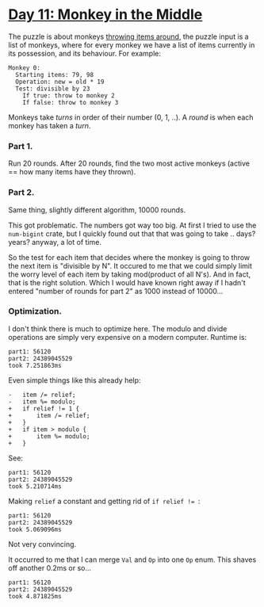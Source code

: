# [Day 11: Monkey in the Middle](https://adventofcode.com/2022/day/11)

The puzzle is about monkeys [throwing items around](https://en.wikipedia.org/wiki/Keep_away),
the puzzle input is a list of monkeys, where for every monkey we have a list of
items currently in its possession, and its behaviour. For example:

```
Monkey 0:
  Starting items: 79, 98
  Operation: new = old * 19
  Test: divisible by 23
    If true: throw to monkey 2
    If false: throw to monkey 3
```

Monkeys take _turns_ in order of their number (0, 1, ..). A _round_ is when each monkey
has taken a _turn_.

### Part 1.

Run 20 rounds. After 20 rounds, find the two most active monkeys (active ==
how many items have they thrown).

### Part 2.

Same thing, slightly different algorithm, 10000 rounds.

This got problematic. The numbers got way too big. At first I tried to use the
`num-bigint` crate, but I quickly found out that that was going to take ..
days? years? anyway, a lot of time.

So the test for each item that decides where the monkey is going to
throw the next item is "divisible by N". It occured to me that we could
simply limit the worry level of each item by taking mod(product of all N's).
And in fact, that is the right solution. Which I would have known right
away if I hadn't entered "number of rounds for part 2" as 1000 instead of 10000...

### Optimization.

I don't think there is much to optimize here. The modulo and divide operations
are simply very expensive on  a modern computer. Runtime is:

```
part1: 56120
part2: 24389045529
took 7.251863ms
```

Even simple things like this already help:

```
-   item /= relief;
-   item %= modulo;
+   if relief != 1 {
+       item /= relief;
+   }
+   if item > modulo {
+       item %= modulo;
+   }
```

See:

```
part1: 56120
part2: 24389045529
took 5.210714ms
```

Making `relief` a constant and getting rid of `if relief != `:

```
part1: 56120
part2: 24389045529
took 5.069096ms
```

Not very convincing.

It occurred to me that I can merge `Val` and `Op` into one `Op` enum. This shaves
off another 0.2ms or so...

```
part1: 56120
part2: 24389045529
took 4.871825ms
```

